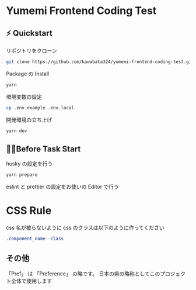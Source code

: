 # Yumemi Frontend Coding Test

## ⚡️ Quickstart

リポジトリをクローン

```bash
git clone https://github.com/kawabata324/yumemi-frontend-coding-test.git
```

Package の Install

```bash
yarn
```

環境変数の設定

```bash
cp .env.example .env.local
```

開発環境の立ち上げ

```bash
yarn dev
```

## 🧑‍💻Before Task Start

husky の設定を行う

```bash
yarn prepare
```

eslint と prettier の設定をお使いの Editor で行う

# CSS Rule

css 名が被らないように css のクラスは以下のように作ってください

```css
.component_name--class
```

## その他

「Pref」 は 「Preference」 の略です。
日本の県の略称としてこのプロジェクト全体で使用します
